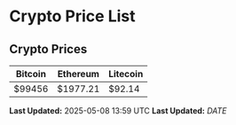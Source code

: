 # Crypto Price List

## Crypto Prices
| Bitcoin | Ethereum | Litecoin |
| ------- | -------- | -------- |
| $99456 | $1977.21 | $92.14 |
**Last Updated:** 2025-05-08 13:59 UTC
**Last Updated:** $DATE$
